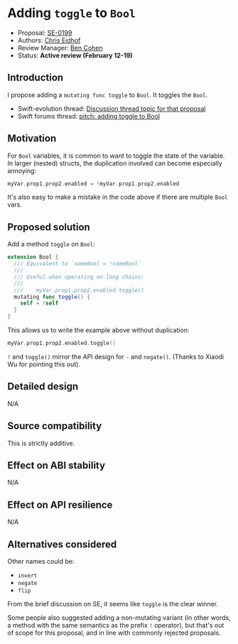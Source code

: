 # Adding `toggle` to `Bool`

* Proposal: [SE-0199](0199-bool-toggle.md)
* Authors: [Chris Eidhof](http://chris.eidhof.nl)
* Review Manager: [Ben Cohen](https://github.com/airspeedswift/)
* Status: **Active review (February 12-19)**


## Introduction

I propose adding a `mutating func toggle` to `Bool`. It toggles the `Bool`.

- Swift-evolution thread: [Discussion thread topic for that proposal](https://lists.swift.org/pipermail/swift-evolution/Week-of-Mon-20180108/042767.html)
- Swift forums thread: [pitch: adding toggle to Bool](https://forums.swift.org/t/pitch-adding-toggle-to-bool/7414)

## Motivation

For `Bool` variables, it is common to want to toggle the state of the variable. In larger (nested) structs, the duplication involved can become especially annoying:

```swift
myVar.prop1.prop2.enabled = !myVar.prop1.prop2.enabled
```

It's also easy to make a mistake in the code above if there are multiple `Bool` vars.

## Proposed solution

Add a method `toggle` on `Bool`:

```swift
extension Bool {
  /// Equivalent to `someBool = !someBool`
  ///
  /// Useful when operating on long chains:
  ///
  ///    myVar.prop1.prop2.enabled.toggle()
  mutating func toggle() {
    self = !self
  }
}
```

This allows us to write the example above without duplication:

```swift
myVar.prop1.prop2.enabled.toggle()
```

`!` and `toggle()` mirror the API design for `-` and `negate()`. (Thanks to Xiaodi Wu for pointing this out).

## Detailed design

N/A

## Source compatibility

This is strictly additive.

## Effect on ABI stability

N/A

## Effect on API resilience

N/A

## Alternatives considered

Other names could be:

- `invert`
- `negate`
- `flip`

From the brief discussion on SE, it seems like `toggle` is the clear winner.

Some people also suggested adding a non-mutating variant (in other words, a method with the same semantics as the prefix `!` operator), but that's out of scope for this proposal, and in line with commonly rejected proposals.
